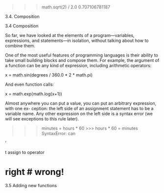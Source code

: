 >>> math.sqrt(2) / 2.0 0.707106781187

3.4. Composition

3.4 Composition

So far, we have looked at the elements of a program—variables, expressions, and statements—in isolation, without talking about how to combine them.

One of the most useful features of programming languages is their ability to take small building blocks and compose them. For example, the argument of a function can be any kind of expression, including arithmetic operators:

x = math.sin(degrees / 360.0 * 2 * math.pi)

And even function calls:

x = math.exp(math.log(x+1))

Almost anywhere you can put a value, you can put an arbitrary expression, with one ex- ception: the left side of an assignment statement has to be a variable name. Any other expression on the left side is a syntax error (we will see exceptions to this rule later).

>>> minutes = hours * 60 >>> hours * 60 = minutes SyntaxError: can

’

t assign to operator

# right # wrong!

3.5 Adding new functions